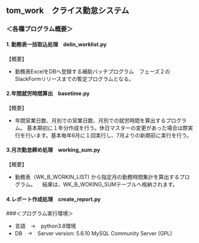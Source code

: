 ## tom_work　クライス勤怠システム

### ＜各種プログラム概要＞
   #### 1. 勤務表一括取込処理　delin_worklist.py
【概要】
   * 勤務表ExcelをDBへ登録する補助バッチプログラム　フェーズ２のSlackFormリリースまでの暫定プログラムとなる。

#### 2.年間就労時間算出　basetime.py   
【概要】
   * 年間営業日数、月別での営業日数、月別での就労時間を算出するプログラム。
      基本期初に１年分作成を行う。休日マスターの変更があった場合は際実行を行います。基本毎年6月に１回実行し、7月よりの新期前に実行を行う。

#### 3.月次勤怠締め処理　working_sum.py
【概要】
   * 勤務表（WK_B_WORKIN_LIST) から指定月の勤務時間集計を算出するプログラム。
   　結果は、WK_B_WOKING_SUMテーブルへ格納されます。

#### 4.レポート作成処理　create_report.py

###＜プログラム実行環境＞
* 言語　→　python3.8環境
* DB　→　Server version: 5.6.10 MySQL Community Server (GPL)

